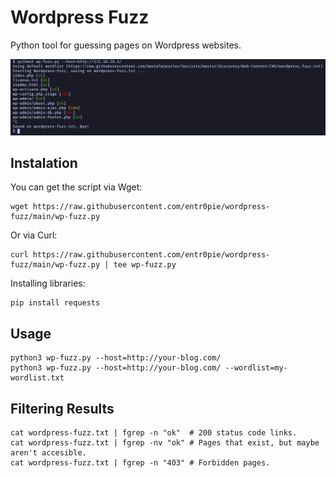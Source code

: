 # Wordpress Fuzz
Python tool for guessing pages on Wordpress websites.

![Basic Usage](wp-fuzz.png)

## Instalation
You can get the script via Wget:
```
wget https://raw.githubusercontent.com/entr0pie/wordpress-fuzz/main/wp-fuzz.py
```

Or via Curl:
```
curl https://raw.githubusercontent.com/entr0pie/wordpress-fuzz/main/wp-fuzz.py | tee wp-fuzz.py
```

Installing libraries:
``` 
pip install requests
```

## Usage
```
python3 wp-fuzz.py --host=http://your-blog.com/
python3 wp-fuzz.py --host=http://your-blog.com/ --wordlist=my-wordlist.txt
```

## Filtering Results
```
cat wordpress-fuzz.txt | fgrep -n "ok"  # 200 status code links.
cat wordpress-fuzz.txt | fgrep -nv "ok" # Pages that exist, but maybe aren't accesible.
cat wordpress-fuzz.txt | fgrep -n "403" # Forbidden pages.
```
